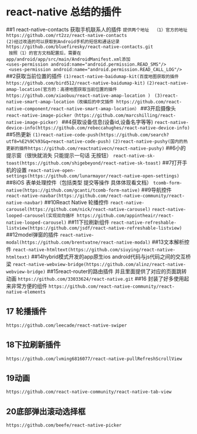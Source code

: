 # react-native 总结的插件
##1 react-native-contacts 获取手机联系人的插件
 ``提供两个地址  （1）官方的地址https://github.com/rt2zz/react-native-contacts ``  
`` (2)经过改造的可以获取到Android手机的短信和通话记录https://github.com/bluefiresky/react-native-contacts.git   ``   
              ``  按照（1）的官方文档配置后，需要在app/android/app/src/main/AndroidManifest.xml添加  ``  
                `` <uses-permission android:name="android.permission.READ_SMS"/> ``   
                `` <uses-permission android:name="android.permission.READ_CALL_LOG"/>``
##2获取当前位置的插件
``(1)react-native-baidumap-kit(百度地图获取的插件https://github.com/bird512/react-native-baidumap-kit)``
``(2)react-native-amap-location(官方的：高德地图获取当前位置的插件 https://github.com/xiaobuu/react-native-amap-location ) ``
``(3)react-native-smart-amap-location（改编后的中文插件 https://github.com/react-native-component/react-native-smart-amap-location）``
##3开启摄像头
``react-native-image-picker（https://github.com/marcshilling/react-native-image-picker）``
##4获取设备信息(设备id,设备名字等等)
``react-native-device-info(https://github.com/rebeccahughes/react-native-device-info)``
##5热更新
``(1)react-native-code-push(https://github.com/search?utf8=%E2%9C%93&q=react-native-code-push)``
``(2)react-native-pushy(国内的热更新的插件https://github.com/reactnativecn/react-native-pushy)``
##6小的提示窗（很快就消失 只能提示一句话 无按钮）
``react-native-sk-toast(https://github.com/shigebeyond/react-native-sk-toast)``
##7打开手机的设置
``react-native-open-settings(https://github.com/lunarmayor/react-native-open-settings)``
##8iOS 表单处理控件（包括类型 提交等操作 具体体现看文档）
``tcomb-form-native(https://github.com/gcanti/tcomb-form-native)``
##9导航控件
`` react-native-navbar(https://github.com/react-native-community/react-native-navbar)``
##10React Native 轮播控件 
``react-native-carousel(https://github.com/nick/react-native-carousel)``
``react-native-looped-carousel(实现双向循环 https://github.com/appintheair/react-native-looped-carousel)``
##11下拉刷新组件 
``react-native-refreshable-listview(https://github.com/jsdf/react-native-refreshable-listview)``
##12model弹窗的插件
``react-native-modal(https://github.com/brentvatne/react-native-modal)``
##13文本解析控件
``react-native-htmltext(https://github.com/siuying/react-native-htmltext)``
##14hybrid模式开发的app原生ios android代码与js代码之间的交互桥梁
``react-native-webview-bridge(https://github.com/alinz/react-native-webview-bridge)``
##15react-router的路由插件 并且里面提供了对应的页面跳转动画
``https://github.com/33033624/react-native.git``
##16 封装了好多使用起来非常方便的组件
``https://github.com/react-native-community/react-native-elements``
## 17 轮播插件
``https://github.com/leecade/react-native-swiper``
## 18下拉刷新插件
``https://github.com/lvming6816077/react-native-pullRefreshScrollView``
## 19动画
``https://github.com/react-native-community/react-native-tab-view``
## 20底部弹出滚动选择框
``https://github.com/beefe/react-native-picker``
